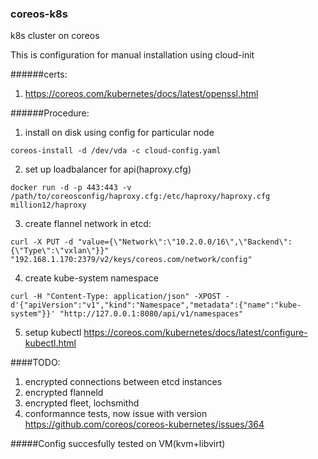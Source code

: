 ### coreos-k8s
k8s cluster on coreos


This is configuration for manual installation using cloud-init


######certs:
1. https://coreos.com/kubernetes/docs/latest/openssl.html


######Procedure:
1. install on disk using config for particular node

  ```
  coreos-install -d /dev/vda -c cloud-config.yaml
  ```
2. set up loadbalancer for api(haproxy.cfg)

  ```
  docker run -d -p 443:443 -v /path/to/coreosconfig/haproxy.cfg:/etc/haproxy/haproxy.cfg million12/haproxy
  ```
3. create flannel network in etcd: 
  
  ```
curl -X PUT -d "value={\"Network\":\"10.2.0.0/16\",\"Backend\":{\"Type\":\"vxlan\"}}" "192.168.1.170:2379/v2/keys/coreos.com/network/config"
```
4. create kube-system namespace
  
  ```
curl -H "Content-Type: application/json" -XPOST -d'{"apiVersion":"v1","kind":"Namespace","metadata":{"name":"kube-system"}}' "http://127.0.0.1:8080/api/v1/namespaces"
```
5. setup kubectl https://coreos.com/kubernetes/docs/latest/configure-kubectl.html


####TODO:
1. encrypted connections between etcd instances
2. encrypted flanneld
3. encrypted fleet, lochsmithd
4. conformannce tests, now issue with version https://github.com/coreos/coreos-kubernetes/issues/364 

#####Config succesfully tested on VM(kvm+libvirt)
